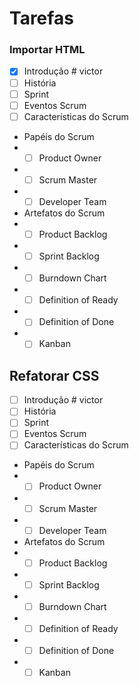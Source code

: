 # Tarefas

### Importar HTML
- [x] Introdução # victor
- [ ] História
- [ ] Sprint
- [ ] Eventos Scrum
- [ ] Características do Scrum
- Papéis do Scrum
- - [ ] Product Owner
- - [ ] Scrum Master
- - [ ] Developer Team
- Artefatos do Scrum
- - [ ] Product Backlog
- - [ ] Sprint Backlog
- - [ ] Burndown Chart
- - [ ] Definition of Ready
- - [ ] Definition of Done
- - [ ] Kanban

## Refatorar CSS

- [ ] Introdução # victor
- [ ] História
- [ ] Sprint
- [ ] Eventos Scrum
- [ ] Características do Scrum
- Papéis do Scrum
- - [ ] Product Owner
- - [ ] Scrum Master
- - [ ] Developer Team
- Artefatos do Scrum
- - [ ] Product Backlog
- - [ ] Sprint Backlog
- - [ ] Burndown Chart
- - [ ] Definition of Ready
- - [ ] Definition of Done
- - [ ] Kanban
